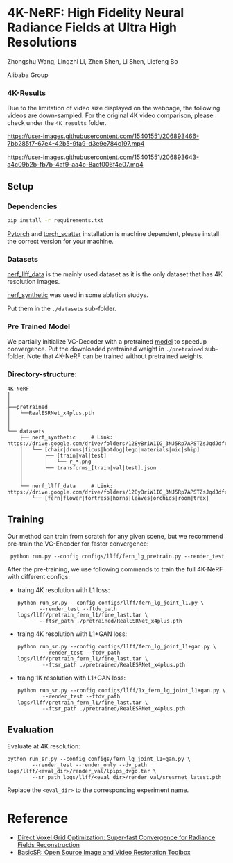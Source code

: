 # 4K-NeRF: High Fidelity Neural Radiance Fields at Ultra High Resolutions
Zhongshu Wang, Lingzhi Li, Zhen Shen, Li Shen, Liefeng Bo

Alibaba Group

### 4K-Results
Due to the limitation of video size displayed on the webpage, the following videos are down-sampled. For the original 4K video comparison, please check under the `4K_results` folder.

https://user-images.githubusercontent.com/15401551/206893466-7bb285f7-67e4-42b5-9fa9-d3e9e784c197.mp4

https://user-images.githubusercontent.com/15401551/206893643-a4c09b2b-fb7b-4af9-aa4c-8acf006f4e07.mp4

## Setup
### Dependencies

```sh
pip install -r requirements.txt
```
[Pytorch](https://pytorch.org/) and [torch_scatter](https://github.com/rusty1s/pytorch_scatter) installation is machine dependent, please install the correct version for your machine.


### Datasets

[nerf_llff_data](https://drive.google.com/drive/folders/14boI-o5hGO9srnWaaogTU5_ji7wkX2S7) is the mainly used dataset as it is the only dataset that has 4K resolution images. 

[nerf_synthetic](https://drive.google.com/drive/folders/128yBriW1IG_3NJ5Rp7APSTZsJqdJdfc1) was used in some ablation studys.

Put them in the `./datasets` sub-folder.

### Pre Trained Model
 We partially initialize VC-Decoder with a pretrained  [model](https://github.com/xinntao/Real-ESRGAN/releases/download/v0.1.0/RealESRGAN_x4plus.pth)  to  speedup convergence. Put the downloaded pretrained weight in `./pretrained` sub-folder. Note that 4K-NeRF can be trained without pretrained weights.

### Directory-structure:
```
4K-NeRF
│ 
│
├──pretrained
│   └──RealESRNet_x4plus.pth
│ 
│ 
└── datasets
    ├── nerf_synthetic     # Link: https://drive.google.com/drive/folders/128yBriW1IG_3NJ5Rp7APSTZsJqdJdfc1
    │   └── [chair|drums|ficus|hotdog|lego|materials|mic|ship]
    │       ├── [train|val|test]
    │       │   └── r_*.png
    │       └── transforms_[train|val|test].json
    │
    │
    └── nerf_llff_data     # Link: https://drive.google.com/drive/folders/128yBriW1IG_3NJ5Rp7APSTZsJqdJdfc1
        └── [fern|flower|fortress|horns|leaves|orchids|room|trex]
```


## Training
Our method can train from scratch for any given scene, but we recommend  pre-train the VC-Encoder for faster convergence:

` python run.py --config configs/llff/fern_lg_pretrain.py --render_test`


After the pre-training, we use following commands to train the full 4K-NeRF with different configs:

* traing 4K resolution with L1 loss:

    ```
    python run_sr.py --config configs/llff/fern_lg_joint_l1.py \
           --render_test --ftdv_path logs/llff/pretrain_fern_l1/fine_last.tar \
           --ftsr_path ./pretrained/RealESRNet_x4plus.pth 
    ```

* traing 4K resolution with L1+GAN loss:

    ```
    python run_sr.py --config configs/llff/fern_lg_joint_l1+gan.py \
            --render_test --ftdv_path logs/llff/pretrain_fern_l1/fine_last.tar \
            --ftsr_path ./pretrained/RealESRNet_x4plus.pth 
    ```

* traing 1K resolution with L1+GAN loss:

    ```
    python run_sr.py --config configs/llff/1x_fern_lg_joint_l1+gan.py \
            --render_test --ftdv_path logs/llff/pretrain_fern_l1/fine_last.tar \
            --ftsr_path ./pretrained/RealESRNet_x4plus.pth 
    ```


## Evaluation

Evaluate at 4K resolution:

   ```
   python run_sr.py --config configs/fern_lg_joint_l1+gan.py \
           --render_test --render_only --dv_path logs/llff/<eval_dir>/render_val/lpips_dvgo.tar \
           --sr_path logs/llff/<eval_dir>/render_val/sresrnet_latest.pth 
   ```

 Replace the `<eval_dir>` to the corresponding experiment name.

# Reference
* [Direct Voxel Grid Optimization: Super-fast Convergence for Radiance Fields Reconstruction](https://github.com/sunset1995/DirectVoxGO)
* [BasicSR: Open Source Image and Video Restoration Toolbox](https://github.com/XPixelGroup/BasicSR)
